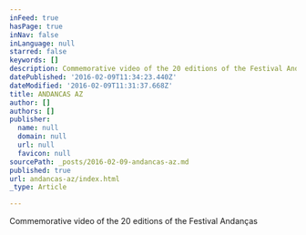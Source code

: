 ```yaml
---
inFeed: true
hasPage: true
inNav: false
inLanguage: null
starred: false
keywords: []
description: Commemorative video of the 20 editions of the Festival Andanças
datePublished: '2016-02-09T11:34:23.440Z'
dateModified: '2016-02-09T11:31:37.668Z'
title: ANDANCAS AZ
author: []
authors: []
publisher:
  name: null
  domain: null
  url: null
  favicon: null
sourcePath: _posts/2016-02-09-andancas-az.md
published: true
url: andancas-az/index.html
_type: Article

---
```

Commemorative video of the 20 editions of the Festival Andanças